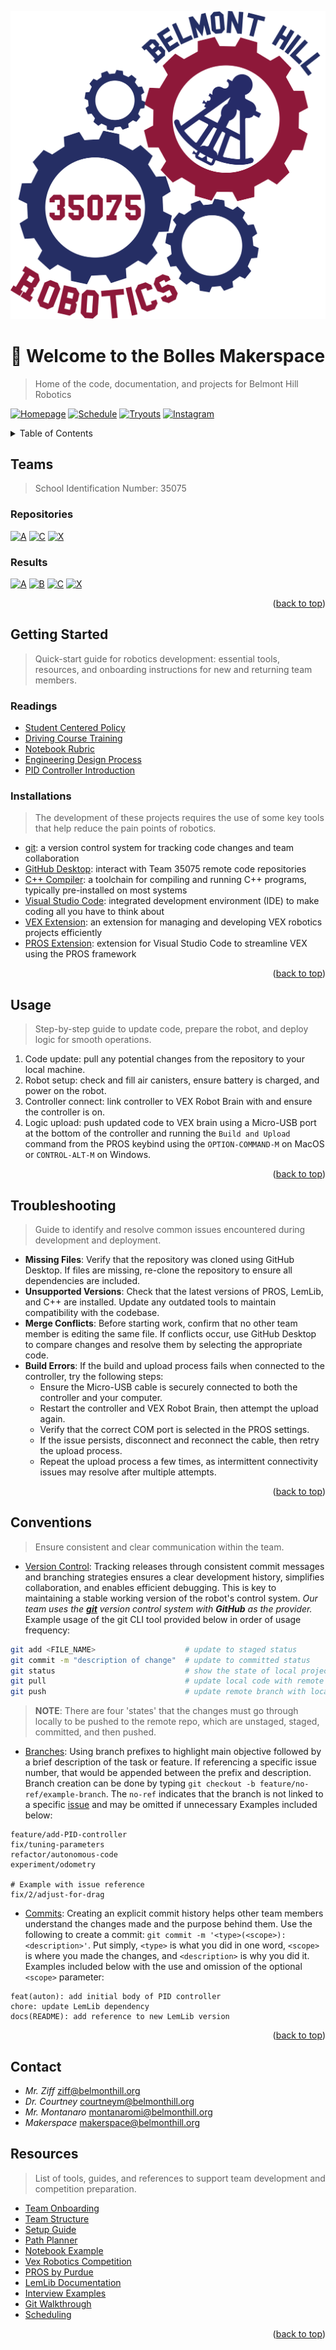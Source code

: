 <div id="readme-top"></div>

<!-- PROJECT HEADER -->

![Belmont Hill Robotics Logo](../resources/logo.png)

# 👋 Welcome to the Bolles Makerspace

> Home of the code, documentation, and projects for Belmont Hill Robotics

<!-- CALL TO ACTIONS -->

[![Homepage](https://img.shields.io/badge/🌐%20Homepage-grey?style=for-the-badge)](https://www.belmonthill.org/academics/makerspace/robotics) [![Schedule](https://img.shields.io/badge/📅%20Schedule-grey?style=for-the-badge)](https://docs.google.com/spreadsheets/d/1Smz0CalpF-jE7a2SaGa_jDIG1iLWu79YZ74349uV4Gw/edit?gid=137642311#gid=137642311) [![Tryouts](https://img.shields.io/badge/📝%20Tryouts-grey?style=for-the-badge)](https://docs.google.com/document/d/1SjdNTTJCPgrgd9IDQ0ClZmTv1YIK-AfD-5bnmVDkVfw/edit?tab=t.0#heading=h.9a4g126o8pnp) [![Instagram](https://img.shields.io/badge/💬%20Instagram-grey?style=for-the-badge)](https://www.instagram.com/belmont_hill_robotics/?hl=en)

<!-- TABLE OF CONTENTS -->
<details>
  <summary>Table of Contents</summary>
  <ol>
    <li><a href="#teams">Teams</a></li>
    <li><a href="#getting-started">Getting Started</a></li>
    <li><a href="#usage">Usage</a></li>
    <li><a href="#troubleshooting">Troubleshooting</a></li>
    <li><a href="#conventions">Conventions</a></li>
    <li><a href="#contact">Contact</a></li>
    <li><a href="#resources">Resources</a></li>
  </ol>
</details>
  <!-- ABOUT THE PROJECT -->

## Teams

> School Identification Number: 35075

### Repositories 
[![A](https://img.shields.io/badge/A-grey?style=for-the-badge)](https://github.com/Belmont-Hill-Makerspace/35075A) [![C](https://img.shields.io/badge/C-grey?style=for-the-badge)](https://github.com/Belmont-Hill-Makerspace/35075C_2024-2025) [![X](https://img.shields.io/badge/X-grey?style=for-the-badge)](https://github.com/Belmont-Hill-Makerspace/35075X_Main_24-25)

### Results
[![A](https://img.shields.io/badge/A-grey?style=for-the-badge)](https://www.robotevents.com/teams/V5RC/35075A) [![B](https://img.shields.io/badge/B-grey?style=for-the-badge)](https://www.robotevents.com/teams/V5RC/35075B) [![C](https://img.shields.io/badge/C-grey?style=for-the-badge)](https://www.robotevents.com/teams/V5RC/35075C) [![X](https://img.shields.io/badge/X-grey?style=for-the-badge)](https://www.robotevents.com/teams/V5RC/35075X)

<p align="right">(<a href="#readme-top">back to top</a>)</p>

<!-- GETTING STARTED -->

## Getting Started

> Quick-start guide for robotics development: essential tools, resources, and onboarding instructions for new and returning team members.


### Readings
- [Student Centered Policy](https://v5rc-kb.recf.org/hc/en-us/articles/9654578622487-Student-Centered-Policy)
- [Driving Course Training](https://v5rc-kb.recf.org/hc/en-us/articles/9652732380055-VEX-V5-Robotics-Competition-Drive-Team-Training-Course-2024-25-High-Stakes)
- [Notebook Rubric](../resources/notebook-rubric.pdf)
- [Engineering Design Process](https://v5rc-kb.recf.org/hc/en-us/articles/9628278280215-Engineering-Design-Process)
- [PID Controller Introduction](https://drive.google.com/file/d/166zqVQZYmXL9I0Y7ppLrOE1ZkAhLqQ1O/view)


### Installations

> The development of these projects requires the use of some key tools that help reduce the pain points of robotics.

- [git](https://git-scm.com/): a version control system for tracking code changes and team collaboration
- [GitHub Desktop](https://desktop.github.com/download/): interact with Team 35075 remote code repositories
- [C++ Compiler](https://releases.llvm.org/download.html): a toolchain for compiling and running C++ programs, typically pre-installed on most systems
- [Visual Studio Code](https://code.visualstudio.com/): integrated development environment (IDE) to make coding all you have to think about
- [VEX Extension](https://marketplace.visualstudio.com/items?itemName=VEXRobotics.vexcode): an extension for managing and developing VEX robotics projects efficiently
- [PROS Extension](https://marketplace.visualstudio.com/items?itemName=sigbots.pros): extension for Visual Studio Code to streamline VEX using the PROS framework

<p align="right">(<a href="#readme-top">back to top</a>)</p>

<!-- USAGE EXAMPLES -->

## Usage

> Step-by-step guide to update code, prepare the robot, and deploy logic for smooth operations.

1. Code update: pull any potential changes from the repository to your local machine.
2. Robot setup: check and fill air canisters, ensure battery is charged, and power on the robot.
3. Controller connect: link controller to VEX Robot Brain with and ensure the controller is on.
4. Logic upload: push updated code to VEX brain using a Micro-USB port at the bottom of the controller and running the `Build and Upload` command from the PROS keybind using the `OPTION-COMMAND-M` on MacOS or `CONTROL-ALT-M` on Windows.

<p align="right">(<a href="#readme-top">back to top</a>)</p>

<!-- STRUCTURE -->

## Troubleshooting

> Guide to identify and resolve common issues encountered during development and deployment.

* **Missing Files**: Verify that the repository was cloned using GitHub Desktop. If files are missing, re-clone the repository to ensure all dependencies are included.
* **Unsupported Versions**: Check that the latest versions of PROS, LemLib, and C++ are installed. Update any outdated tools to maintain compatibility with the codebase.
* **Merge Conflicts**: Before starting work, confirm that no other team member is editing the same file. If conflicts occur, use GitHub Desktop to compare changes and resolve them by selecting the appropriate code.
* **Build Errors**: If the build and upload process fails when connected to the controller, try the following steps:
  * Ensure the Micro-USB cable is securely connected to both the controller and your computer.
  * Restart the controller and VEX Robot Brain, then attempt the upload again.
  * Verify that the correct COM port is selected in the PROS settings.
  * If the issue persists, disconnect and reconnect the cable, then retry the upload process.
  * Repeat the upload process a few times, as intermittent connectivity issues may resolve after multiple attempts.
<p align="right">(<a href="#readme-top">back to top</a>)</p>

<!-- CONVENTIONS -->

## Conventions

> Ensure consistent and clear communication within the team.

- [Version Control](https://git-scm.com/book/ms/v2/Getting-Started-About-Version-Control): Tracking releases through consistent commit messages and branching strategies ensures a clear development history, simplifies collaboration, and enables efficient debugging. This is key to maintaining a stable working version of the robot's control system. *Our team uses the [**git**](https://git-scm.com/) version control system with **GitHub** as the provider.* Example usage of the git CLI tool provided below in order of usage frequency:

```bash
git add <FILE_NAME>                    # update to staged status
git commit -m "description of change"  # update to committed status
git status                             # show the state of local project files and the branch you are working on 
git pull                               # update local code with remote branch
git push                               # update remote branch with local code
```
> **NOTE**: There are four 'states' that the changes must go through locally to be pushed to the remote repo, which are unstaged, staged, committed, and then pushed. 

- [Branches](https://www.geeksforgeeks.org/how-to-naming-conventions-for-git-branches/): Using branch prefixes to highlight main objective followed by a brief description of the task or feature. If referencing a specific issue number, that would be appended between the prefix and description. Branch creation can be done by typing `git checkout -b feature/no-ref/example-branch`. The `no-ref` indicates that the branch is not linked to a specific [issue](https://docs.github.com/en/issues/tracking-your-work-with-issues/about-issues) and may be omitted if unnecessary Examples included below:

```
feature/add-PID-controller
fix/tuning-parameters
refactor/autonomous-code
experiment/odometry

# Example with issue reference
fix/2/adjust-for-drag
```

- [Commits](https://www.conventionalcommits.org/en/v1.0.0/): Creating an explicit commit history helps other team members understand the changes made and the purpose behind them. Use the following to create a commit: `git commit -m '<type>(<scope>): <description>'`. Put simply, `<type>` is what you did in one word, `<scope>` is where you made the changes, and `<description>` is why you did it. Examples included below with the use and omission of the optional `<scope>` parameter:

```
feat(auton): add initial body of PID controller
chore: update LemLib dependency
docs(README): add reference to new LemLib version
```

<p align="right">(<a href="#readme-top">back to top</a>)</p>

<!-- CONTACT -->

## Contact

- *Mr. Ziff* 
ziff@belmonthill.org
- *Dr. Courtney* 
courtneym@belmonthill.org
- *Mr. Montanaro* 
montanaromi@belmonthill.org
- *Makerspace* 
makerspace@belmonthill.org


<!-- ACKNOWLEDGMENTS -->

## Resources

> List of tools, guides, and references to support team development and competition preparation.

- [Team Onboarding](https://docs.google.com/document/d/1whrOCQnMydUBSRAIzF3DLwpIgiGeJW2IJBwofPdJwrg/edit?tab=t.0)
- [Team Structure](https://docs.google.com/document/d/1HGfOmp4Jzs1z97b0kVVJCrXrusYIctIA1AUXEvfGLv8/edit?tab=t.0#heading=h.i6vsyx74zumg)
- [Setup Guide](https://www.youtube.com/watch?v=4DwnphVdJZY)
- [Path Planner](https://path.jerryio.com/)
- [Notebook Example](https://www.youtube.com/watch?v=KNKPfB-uvCQ)
- [Vex Robotics Competition](https://www.vexrobotics.com/competition?srsltid=AfmBOorQ0W4qS9sFXGZuwn9fIrg5r_hfeYErFh6L5dMTq7sek5CZSAd4)
- [PROS by Purdue](https://pros.cs.purdue.edu/)
- [LemLib Documentation](https://lemlib.readthedocs.io/en/stable/)
- [Interview Examples](https://kb.vex.com/hc/en-us/articles/8780653442964-Get-Started-Engineering)
- [Git Walkthrough](https://docs.google.com/document/d/19ks0UKsG-ARE1dvPBA0KZH7x2ydUUlYKGbLfuoC4uxM/edit?tab=t.0)
- [Scheduling](https://calendly.com/bhsmakerspace/)

<p align="right">(<a href="#readme-top">back to top</a>)</p>
